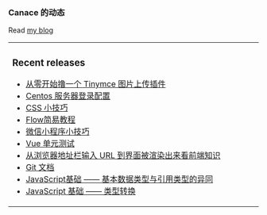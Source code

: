 ### Canace 的动态

Read [my blog](https://canace.site/)

<table><tr><td valign="top" width="50%">

### Recent releases

<!-- BLOG-POST-LIST:START -->
- [从零开始撸一个 Tinymce 图片上传插件](https://canace.site/2020/11/19/%E6%92%B8%E4%B8%80%E4%B8%AAtinymce-img%E6%8F%92%E4%BB%B6/)
- [Centos 服务器登录配置](https://canace.site/2020/11/18/centos%E6%9C%8D%E5%8A%A1%E5%99%A8%E7%99%BB%E5%BD%95%E9%85%8D%E7%BD%AE/)
- [CSS 小技巧](https://canace.site/2020/11/11/CSS-%E5%B0%8F%E6%8A%80%E5%B7%A7/)
- [Flow简易教程](https://canace.site/2020/11/09/flow%E7%AE%80%E6%98%93%E6%95%99%E7%A8%8B/)
- [微信小程序小技巧](https://canace.site/2020/11/06/%E5%BE%AE%E4%BF%A1%E5%B0%8F%E7%A8%8B%E5%BA%8F%E8%B8%A9%E5%9D%91/)
- [Vue 单元测试](https://canace.site/2020/10/28/vue-test-unit/)
- [从浏览器地址栏输入 URL 到界面被渲染出来看前端知识](https://canace.site/2020/10/12/%E4%BB%8E%E8%BE%93%E5%85%A5url%E5%88%B0%E6%98%BE%E7%A4%BA%E7%94%BB%E9%9D%A2%E5%88%B0%E5%BA%95%E5%8F%91%E7%94%9F%E4%BA%86%E4%BB%80%E4%B9%88/)
- [Git 文档](https://canace.site/2020/10/10/git%E5%B8%B8%E7%94%A8%E5%91%BD%E4%BB%A4/)
- [JavaScript基础 —— 基本数据类型与引用类型的异同](https://canace.site/2020/10/10/javascript%E5%9F%BA%E7%A1%80-%E5%9F%BA%E6%9C%AC%E6%95%B0%E6%8D%AE%E7%B1%BB%E5%9E%8B%E4%B8%8E%E5%BC%95%E7%94%A8%E7%B1%BB%E5%9E%8B%E7%9A%84%E5%BC%82%E5%90%8C/)
- [JavaScript 基础 —— 类型转换](https://canace.site/2020/10/09/javascript%E5%9F%BA%E7%A1%80-%E7%B1%BB%E5%9E%8B%E8%BD%AC%E6%8D%A2/)
<!-- BLOG-POST-LIST:END -->

<!-- recent_releases starts -->
<!-- * [从零开始撸一个 Tinymce 图片上传插件](https://canace.site/2020/11/19/%E6%92%B8%E4%B8%80%E4%B8%AAtinymce-img%E6%8F%92%E4%BB%B6/) - 2020-11-19
* [CSS 小技巧](https://canace.site/2020/11/11/CSS-%E5%B0%8F%E6%8A%80%E5%B7%A7/) - 2020-11-11 
* [微信小程序小技巧](https://canace.site/2020/11/06/%E5%BE%AE%E4%BF%A1%E5%B0%8F%E7%A8%8B%E5%BA%8F%E8%B8%A9%E5%9D%91/) - 2020-11-06 
* [Vue 单元测试](https://canace.site/2020/10/28/vue-test-unit/) - 2020-10-28
* [Git 文档](https://canace.site/2020/10/10/git%E5%B8%B8%E7%94%A8%E5%91%BD%E4%BB%A4/) - 2020-10-10
* [JavaScript 基础 —— 类型转换](https://canace.site/2020/10/09/javascript%E5%9F%BA%E7%A1%80-%E7%B1%BB%E5%9E%8B%E8%BD%AC%E6%8D%A2/) - 2020-10-09
* [three.js 基础实战 —— 创建画布](https://canace.site/2020/09/14/three-js%E5%9F%BA%E7%A1%80%E5%AE%9E%E6%88%98/) - 2020-09-14
* [Hexo 支持数学公式](https://canace.site/2020/09/01/hexo%E6%94%AF%E6%8C%81%E6%95%B0%E5%AD%A6%E5%85%AC%E5%BC%8F/) - 2020-09-01 -->
<!-- recent_releases ends -->
</td></tr></table>


